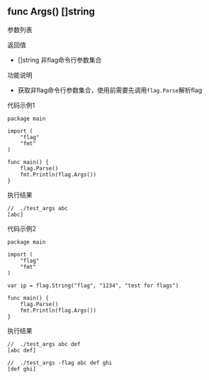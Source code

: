## func Args() []string

参数列表

返回值
- []string 非flag命令行参数集合

功能说明
- 获取非flag命令行参数集合，使用前需要先调用`flag.Parse`解析flag

代码示例1
    
    package main
    
    import (
        "flag"
        "fmt"
    )
    
    func main() {
        flag.Parse()
        fmt.Println(flag.Args())
    }


执行结果
    
    //  ./test_args abc
    [abc]
    
代码示例2
    
    package main
    
    import (
        "flag"
        "fmt"
    )
    
    var ip = flag.String("flag", "1234", "test for flags")
    
    func main() {
        flag.Parse()
        fmt.Println(flag.Args())
    }

执行结果
    
    //  ./test_args abc def
    [abc def]
    
    //  ./test_args -flag abc def ghi
    [def ghi]
    